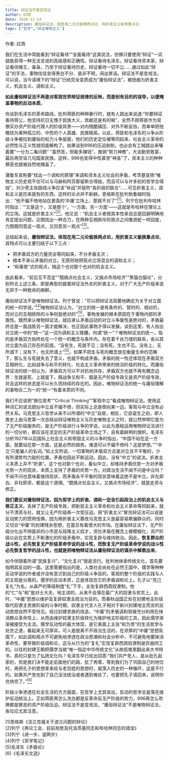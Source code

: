 ```yaml
---
title: 辩证法不是变戏法
author: 红雨
date: 2020-11-14
description: 庸俗辩证法，就是用二元论偷换两点论，用折衷主义偷换重点论
tags: ["哲学","辩证唯物主义"]
---
```


作者: 红雨

我们在生活中常能看到“辩证看待”“全面看待”这类说法，仿佛只要使用“辩证”一词就能获得一种无法言说的高级感和正确性。辩证看待毛泽东，辩证看待资本家，辩证看待赌王、毒枭，乃至于辩证看待历史、辩证看待一切不公……通过如此“辩证”的手法，事物往往变得黑白不分、是非不明，闹出笑话。辩证法不是变戏法，可以说，当今语境下的“辩证”已经完全变质成为“庸俗辩证法”，被扭曲为折衷主义，机会主义、调和主义。

<!--more-->

**如此庸俗辩证法不再是对客观世界辩证规律的反映，而是别有目的的误导，以便掩盖事物的反动本质**。


你谈到毛泽东的革命路线，批判蒋匪的种种暴行时，就有人跳出来说道:“你要辩证看待蒋公，他坚持抗日无愧于民族大义，贡献还是有的嘛”，全然不顾蒋匪作为官僚买办资产阶级代理人的阶级背景——对内残酷镇压、对外不断妥协，而单单把他概括为某种孤立的、中性的个人英雄、民族精英。以此，蒋匪和毛泽东的斗争从阶级斗争被拉到庸俗的权力斗争层面，他们的历史定位被等同起来，社会主义革命的必然性与正义性就彻底解构了。如果谈到996的压迫剥削，也必会有工贼跳出来嚷着要“一分为二看问题” “虽然苦，但能多赚钱”，推销“努力神教”，大谈勤劳致富，最后再空谈几句国家民族。这样，996也变得中性甚至“神圣”了，资本主义的种种罪恶也就被自然地掩盖了。

蒲鲁东宣称要“找出一个调和的原理”来调和资本主义社会的矛盾，考茨基宣扬“唯物主义历史观不仅可以与马赫和阿芬那留斯合得拢，而且可以与许多别的哲学合得拢”，刘少奇主张路线斗争应该“休战”并鼓吹“各阶级的联合”……可见折衷主义，调和主义是历来就有的东西，这样的论点并不新鲜。恩格斯在批判勃鲁姆时指出：“他不偏不倚地站在更高的‘中庸’立场上，那就不对了”[<sup>[1]</sup>](#refer1)。列宁在批判布哈林时指出：“‘又是这个，又是那个’，‘一方面，另一方面’——这就是布哈林在理论上的立场。这就是折衷主义”[<sup>[2]</sup>](#refer2)。他又说：“机会主义者按其本性来说总是回避明确地肯定提出问题，企图找出一种合力，在两种互相排斥的观点之间像游蛇一样回旋，力图既同意这一观点，又同意另一观点”[<sup>[3]</sup>](#refer3)。

总结起来说，**庸俗辩证法，体现在用二元论偷换两点论，用折衷主义偷换重点论**。其特点可以主要归结于以下三点：

- 把矛盾双方的力量完全等同起来，不分矛盾主次；
- 根本不承认矛盾的对立，无原则地把观点立场混合的调和主义；
- “和事佬”式的观点，搞这个也对那个也对的机会主义。

由此看来，“前后互不否定”“既搞点社会主义，又搞点市场经济”“黑猫白猫论”，分别符合上述三条，即是典型的披着辩证法外衣的折衷主义，对于广大无产阶级来说无异于一种致命的麻醉。

庸俗辩证法不是唯物辩证法。列宁曾说：“可以把辩证法简要地确定为关于对立面的统一的学说。”[<sup>[4]</sup>](#refer4)唯物辩证法认为，“对立的统一是有条件的、暂时的、相对的，而对立的互相排除的斗争则是绝对的”[<sup>[5]</sup>](#refer5)，事物发展的根本原因在于事物内部的矛盾性。既然承认唯物辩证法，就应承认矛盾运动的对立斗争属性是绝对的，矛盾最终总是一面战胜另一面才能解决，也正因此事物才得以发展。谈到这里，有人抬出对立统一中的“统一”这一词为调和主义撑腰。何谓“统一”？唯物辩证法的统一，指的是矛盾双方始终处在一个统一的概念与条件内，存在着千丝万缕的联系，各以其对立面为自己存在的前提。“没有生，死就不见；没有死，生也不见。没有上，无所谓下；没有下，也无所谓上”[<sup>[5]</sup>](#refer5)。如果不把生与死的概念放在衡量生命的范畴下，那么生与死就失去了意义，也就不构成矛盾。矛盾的统一性还体现在矛盾双方互相转化，比如战争与和平的转化、社会主义革命带来的统治阶级的转化。而庸俗辩证法的统一则认为，矛盾双方可以不对抗地共存，矛盾双方也就不再有概念边界：生就是死、上就是下，既战争又和平、既是无产阶级专政又是资产阶级专政，并且这样的状态是可以长久而持续的存在的。因此，唯物辩证法的统一与庸俗理解的事物合二为一的“统一”有着本质的不同。

我们不应该把“换位思考”“Critical Thinking”“客观中立”看成唯物辩证法。使用这种词汇的说法貌似中立且不偏不倚，但实际上总是倒向某一边。客观与中立没有必然关系。马克思主义哲学从来不以所谓的“中立”自居，相反，它自诞生之初，即人类史上由马恩第一次总结出辩证唯物主义与历史唯物主义之时，就公然申明它是为了无产阶级服务的，是无产阶级进行斗争的学说，以此为基础运用唯物辩证法进行的一切分析，都应该在坚定的无产阶级革命立场之下，且有着鲜明的旗帜。毛泽东分析1927年以后国际上社会主义和帝国主义的斗争时指出，“中国不站在这一方面，就要站在那一方面，这是必然的趋势。难道可以不偏不倚吗？这是梦想。”“‘中立’只是骗人的名词。”如上文所说，一切事物的矛盾双方总是对立且不平衡的，少有所谓势均力敌的位置，矛盾也因此不断运动。因此，没有“中立”的说法。折衷主义本质上并不“折衷”。这个也对那个也对，看似中立，却维持矛盾优势一方对矛盾劣势一方的现状，本质上支持了矛盾的优势一方。对政治生活不闻不问是中立吗？不闻不问也意味着维持现状，而矛盾永不平衡的现状意味着这绝不是中立。非左即右、非社即资，都是这个道理。“既搞点社会主义，又搞点市场经济”，就是走资与修正。

**我们要反对庸俗辩证法，因为哲学上的折衷、调和一定会引起政治上的机会主义与修正主义**。丢掉了无产阶级专政，把新民主主义革命和社会主义革命等同起来，就分不清资与社，就又让无产阶级再一次受压迫。用“折衷主义”冒充辩证法可以说是反动势力的惯用伎俩，因为用折衷主义篡改马克思主义是最容易欺骗群众的，同时又切合“中庸”的封建残余思想，在震旦有着很大的市场。在庸俗辩证法下，无产阶级分化出不辨是非的小市民与投降主义奴才，资社矛盾在概念上被模糊化，资产阶级以此在实质上不断激化的阶级矛盾中，实现复辟与维持统治。因此，**恢复群众的战斗性，必先恢复无产阶级革命学说的战斗性，而恢复无产阶级革命学说的战斗性必先恢复哲学的战斗性，也就是把唯物辩证法从庸俗辩证法的谋杀中解救出来**。

如今伴随着所谓“民族复兴”，“文化复兴”很是流行。批判地继承传统文化，首先要指明其反动的一面。这里需要指出的是，人类社会尚处在必然王国中，儒学等种种反动学说的作者或许没有意识到自己的阶级斗争目的，客观的整个阶级的实践与人的主观是分离的。儒学的反动本质，正是体现在它的矛盾调和论上。孔子以“克己复礼”为名，从森严的等级制度“礼”下手，主张复辟西周奴隶制。他的“仁”与“和”是对士大夫、地主讲的，从来不会落在最广大的奴隶与贫农上。此时，“中庸”思想以维护及复辟奴隶主统治为目的。而春秋战国正处在封建地主阶级取代奴隶主贵族阶级的斗争时期，奴隶主代言人孔子相对于新兴封建地主而言的反动思想自然不受待见。经过封建贵族的改造，“中庸”的矛盾调和观被充分利用在抹消群众革命性上，从而由维护奴隶主阶级转化为维护地主阶级的工具，因此儒学渐渐被接受为主流。儒学反动性的最大体现，是它表面上主张“和为贵”的生活哲学与处世之道，看起来无可厚非。可人是脱离不开政治生活的，在浓厚的“中庸”思想氛围下，如此调和观点不可避免地渗透在政治思潮和社会分析中，不可避免地要抹消革命性，要导致阶级调和论，这与从行为的“复礼”实现复辟西周奴隶制是异曲同工的。以往的封建王朝把儒学当做“唯一指定中华传统文化”从故纸堆里翻出来大书特书，真的只是为了弘扬文化吗？毛泽东早已给出回答:“我们共产党人，是从批孔起家的，但是我们决不能走前面他们的路，批了再尊，等到我们为了巩固自己的地位时，再把孔子的思想拿来给与老百姓的思想时，就落入历史的一种循环，这是不行的。如果共产党也到了自己没法统治或者遇到难处了，也要把孔子请回来，说明你也快完了。”[<sup>[6]</sup>](#refer6)

阶级斗争渗透在社会生活的方方面面，在哲学上尤其突出，反动的哲学总是落在维护反动统治上。正如蒋匪再怎么洗白都是反革命反无产阶级的势力，996再怎么吹捧都是罪恶的资产阶级压迫。辩证法不是变戏法，“庸俗辩证法”不是唯物辩证法，各位应尤其注意。

<div id = "refer1">[1]恩格斯《法兰克福关于波兰问题的辩论》</div>
<div id = "refer2">[2]列宁《再论工会、目前局势及托洛茨基同志和布哈林同志的错误》</div>
<div id = "refer3">[3]列宁《进一步，退两步》</div>
<div id = "refer4">[4]列宁《哲学笔记》</div>
<div id = "refer5">[5]毛泽东《矛盾论》</div>
<div id = "refer6">[6]《毛泽东文选》</div>
